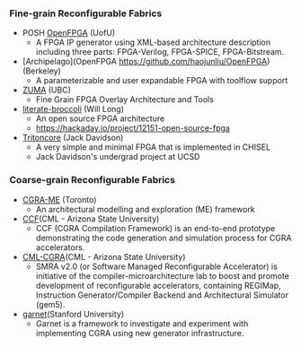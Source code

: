 ### Fine-grain Reconfigurable Fabrics
 - POSH [OpenFPGA](https://github.com/LNIS-Projects/OpenFPGA) (UofU)
   - A FPGA IP generator using XML-based architecture description including three parts: FPGA-Verilog, FPGA-SPICE, FPGA-Bitstream.
 - [Archipelago](OpenFPGA https://github.com/haojunliu/OpenFPGA) (Berkeley)
   - A parameterizable and user expandable FPGA with toolflow support
 - [ZUMA](https://github.com/adbrant/zuma-fpga) (UBC)
   - Fine Grain FPGA Overlay Architecture and Tools
 - [literate-broccoli](https://github.com/ueliem/literate-broccoli) (Will Long)
   - An open source FPGA architecture
   - https://hackaday.io/project/12151-open-source-fpga
 - [Tritoncore](https://github.com/JackDavidson/OpenFPGACore-TritonCore) (Jack Davidson)
   - A very simple and minimal FPGA that is implemented in CHISEL
   - Jack Davidson's undergrad project at UCSD

### Coarse-grain Reconfigurable Fabrics
 - [CGRA-ME](http://cgra-me.ece.utoronto.ca/) (Toronto)
   - An architectural modelling and exploration (ME) framework
 - [CCF](https://github.com/cmlasu/ccf)(CML - Arizona State University)
   - CCF (CGRA Compilation Framework) is an end-to-end prototype demonstrating the code generation and simulation process for CGRA accelerators. 
 - [CML-CGRA](https://github.com/hoangt/cml-cgra)(CML - Arizona State University)
   - SMRA v2.0 (or Software Managed Reconfigurable Accelerator) is initiative of the compiler-microarchitecture lab to boost and promote development of reconfigurable accelerators, containing REGIMap, Instruction Generator/Compiler Backend and Architectural Simulator (gem5). 
 - [garnet](https://github.com/StanfordAHA/garnet)(Stanford University)
   - Garnet is a framework to investigate and experiment with implementing CGRA using new generator infrastructure.
  
